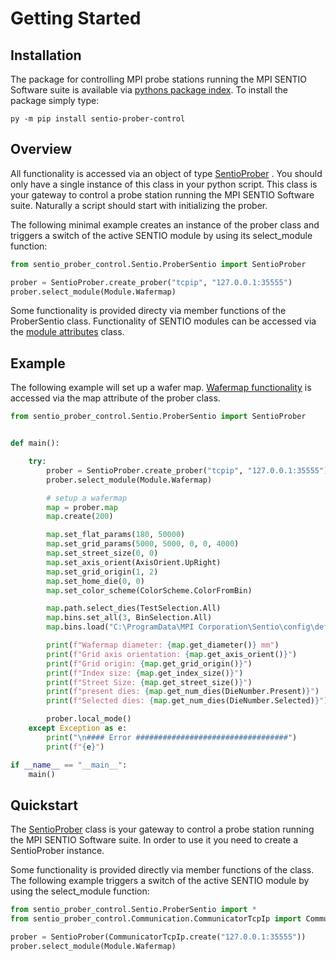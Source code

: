 # Getting Started

## Installation

The package for controlling MPI probe stations running the MPI SENTIO Software suite is available via [pythons package index](https://pypi.org/project/sentio-prober-control/). To install the
package simply type:

```py -m pip install sentio-prober-control```

## Overview

All functionality is accessed via an object of type [SentioProber](SentioProber.md) . You should only have a single instance of this class in your 
python script. This class is your gateway to control a probe station running the MPI SENTIO Software suite. Naturally a script 
should start with initializing the prober.

The following minimal example creates an instance of the prober class and triggers a switch of the active SENTIO 
module by using its select_module function:

```python
from sentio_prober_control.Sentio.ProberSentio import SentioProber

prober = SentioProber.create_prober("tcpip", "127.0.0.1:35555")
prober.select_module(Module.Wafermap)
```

Some functionality is provided directy via member functions of the ProberSentio class. Functionality of SENTIO modules
can be accessed via the [module attributes](SentioProber.md) class. 

## Example

The following example will set up a wafer map. [Wafermap functionality](WafermapCommandGroup.md) is accessed via the map attribute of the prober class.

``` py
from sentio_prober_control.Sentio.ProberSentio import SentioProber


def main():

    try:
        prober = SentioProber.create_prober("tcpip", "127.0.0.1:35555")
        prober.select_module(Module.Wafermap)

        # setup a wafermap
        map = prober.map
        map.create(200)

        map.set_flat_params(180, 50000)
        map.set_grid_params(5000, 5000, 0, 0, 4000)
        map.set_street_size(0, 0)
        map.set_axis_orient(AxisOrient.UpRight)
        map.set_grid_origin(1, 2)
        map.set_home_die(0, 0)
        map.set_color_scheme(ColorScheme.ColorFromBin)

        map.path.select_dies(TestSelection.All)
        map.bins.set_all(3, BinSelection.All)
        map.bins.load("C:\ProgramData\MPI Corporation\Sentio\config\defaults\default_bins.xbt")

        print(f"Wafermap diameter: {map.get_diameter()} mm")
        print(f"Grid axis orientation: {map.get_axis_orient()}")
        print(f"Grid origin: {map.get_grid_origin()}")
        print(f"Index size: {map.get_index_size()}")
        print(f"Street Size: {map.get_street_size()}")
        print(f"present dies: {map.get_num_dies(DieNumber.Present)}")
        print(f"Selected dies: {map.get_num_dies(DieNumber.Selected)}")

        prober.local_mode()
    except Exception as e:
        print("\n#### Error ##################################")
        print(f"{e}")

if __name__ == "__main__":
    main()
```

## Quickstart

The [SentioProber](/SentioProber/) class is your gateway to control a probe station running the MPI SENTIO 
Software suite. In order to use it you need to create a SentioProber instance.

Some functionality is provided directly via member functions of the class.
The following example triggers a switch of the active SENTIO module by using the 
select_module function:

```python
from sentio_prober_control.Sentio.ProberSentio import *
from sentio_prober_control.Communication.CommunicatorTcpIp import CommunicatorTcpIp

prober = SentioProber(CommunicatorTcpIp.create("127.0.0.1:35555"))
prober.select_module(Module.Wafermap)
```